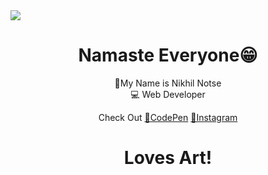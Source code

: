 <img src="https://raw.githubusercontent.com/Notse/notse-assets/main/svg/Background%20Web%20Art.svg">

<h1 align="center">Namaste Everyone😁</h1>
<p align="center">📁My Name is Nikhil Notse <br>💻 Web Developer </p>

<p align="center">
<span> Check Out </span>
<a href="https://codepen.io/notse">🔗CodePen</a>
<a href="https://www.instagram.com/n1278nikhil">🔗Instagram</a>
</p>

<h1 align="center">Loves Art!</h1>
